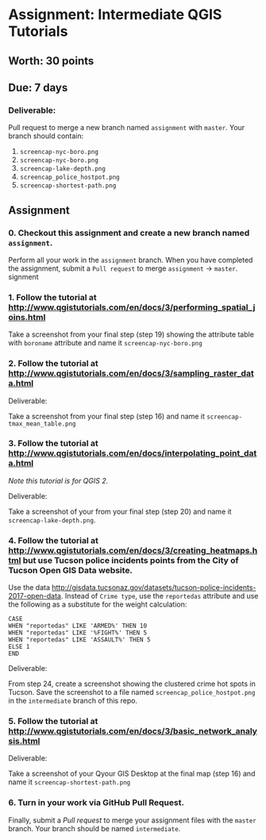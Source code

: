 # Assignment: Intermediate QGIS Tutorials
## Worth: 30 points
## Due: 7 days

### Deliverable:
Pull request to merge a new branch named `assignment` with `master`. Your branch should contain:

1. `screencap-nyc-boro.png`
2. `screencap-nyc-boro.png`
3. `screencap-lake-depth.png`
4. `screencap_police_hostpot.png`
5. `screencap-shortest-path.png`

## Assignment

### 0. Checkout this assignment and create a new branch named `assignment`.
Perform all your work in the `assignment` branch. When you have completed the assignment, submit a `Pull request` to merge `assignment` -> `master`.
signment

### 1. Follow the tutorial at http://www.qgistutorials.com/en/docs/3/performing_spatial_joins.html

Take a screenshot from your final step (step 19) showing the attribute table with `boroname` attribute and name it `screencap-nyc-boro.png`

### 2. Follow the tutorial at http://www.qgistutorials.com/en/docs/3/sampling_raster_data.html

Deliverable:

Take a screenshot from your final step (step 16) and name it `screencap-tmax_mean_table.png`

### 3. Follow the tutorial at http://www.qgistutorials.com/en/docs/interpolating_point_data.html 

_Note this tutorial is for QGIS 2._

Deliverable:

Take a screenshot of your from your final step (step 20) and name it `screencap-lake-depth.png`.

### 4. Follow the tutorial at http://www.qgistutorials.com/en/docs/3/creating_heatmaps.html but use Tucson police incidents points from the City of Tucson Open GIS Data website.

Use the data http://gisdata.tucsonaz.gov/datasets/tucson-police-incidents-2017-open-data.
Instead of `Crime type`, use the `reportedas` attribute and use the following as a substitute for the weight calculation:
```
CASE
WHEN "reportedas" LIKE 'ARMED%' THEN 10
WHEN "reportedas" LIKE '%FIGHT%' THEN 5
WHEN "reportedas" LIKE 'ASSAULT%' THEN 5
ELSE 1
END
```
Deliverable:

From step 24, create a screenshot showing the clustered crime hot spots in Tucson. Save the screenshot to a file named `screencap_police_hostpot.png` in the `intermediate` branch of this repo.

### 5. Follow the tutorial at http://www.qgistutorials.com/en/docs/3/basic_network_analysis.html

Deliverable:

Take a screenshot of your Qyour GIS Desktop at the final map (step 16) and name it `screencap-shortest-path.png`

### 6. Turn in your work via GitHub Pull Request. 

Finally, submit a *Pull request* to merge your assignment files with the `master` branch. Your branch should be named `intermediate`.
